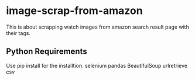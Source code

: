 # image-scrap-from-amazon
This is about scrapping watch images from amazon search result page with their tags.

## Python Requirements
Use pip install for the installtion.
  selenium
  pandas
  BeautifulSoup
  urlretrieve
  csv

